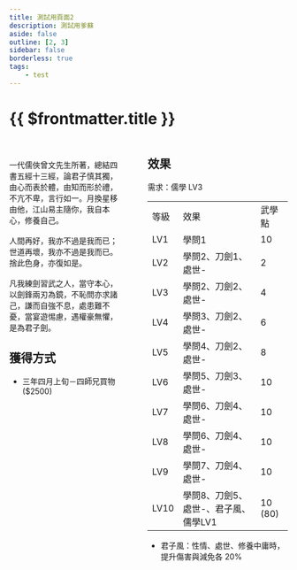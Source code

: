 ```yaml
---
title: 測試用頁面2
description: 測試用爹蘇
aside: false
outline: [2, 3]
sidebar: false
borderless: true
tags:
    - test
---
```


# {{ $frontmatter.title }}

<div style="display: table-row">
<div style="width: 400px; display: table-cell;">

<BookItemIcon :size="`medium`" :needLink="false" :no="2003"></BookItemIcon>
一代儒俠曾文先生所著，總結四書五經十三經，論君子慎其獨，由心而表於體，由知而形於禮，不亢不卑，言行如一。月換星移由他，江山易主隨你，我自本心，修養自己。
<br><br>
人間再好，我亦不過是我而已；世道再壞，我亦不過是我而已。捨此色身，亦復如是。
<br><br>
凡我練劍習武之人，當守本心，以劍鋒兩刃為鏡，不恥問亦求諸己，謙而自強不息，處患難不憂，當宴遊惕慮，遇權豪無懼，是為君子劍。

## 獲得方式

-   三年四月上旬－四師兄買物($2500)
    
</div>

<div style="width: 400px; display: table-cell; padding-left:50px">

## 效果

需求：儒學 LV3

<table>
    <tr>
        <td>等級</td>
        <td>效果</td>
        <td>武學點</td>
    </tr>
    <tr>
        <td>LV1</td>
        <td>學問1</td>
        <td>10</td>
    </tr>
    <tr>
        <td>LV2</td>
        <td>學問2、刀劍1、處世-</td>
        <td>2</td>
    </tr>
    <tr>
        <td>LV3</td>
        <td>學問2、刀劍2、處世-</td>
        <td>4</td>
    </tr>
    <tr>
        <td>LV4</td>
        <td>學問3、刀劍2、處世-</td>
        <td>6</td>
    </tr>
    <tr>
        <td>LV5</td>
        <td>學問4、刀劍2、處世-</td>
        <td>8</td>
    </tr>
    <tr>
        <td>LV6</td>
        <td>學問5、刀劍3、處世-</td>
        <td>10</td>
    </tr>
    <tr>
        <td>LV7</td>
        <td>學問6、刀劍4、處世-</td>
        <td>10</td>
    </tr>
    <tr>
        <td>LV8</td>
        <td>學問6、刀劍4、處世-</td>
        <td>10</td>
    </tr>
    <tr>
        <td>LV9</td>
        <td>學問7、刀劍4、處世-</td>
        <td>10</td>
    </tr>
    <tr>
        <td>LV10</td>
        <td>學問8、刀劍5、處世-、君子風、儒學LV1</td>
        <td>10 (80)</td>
    </tr>
</table>

-   君子風：性情、處世、修養中庸時，提升傷害與減免各 20%
</div>

</div>